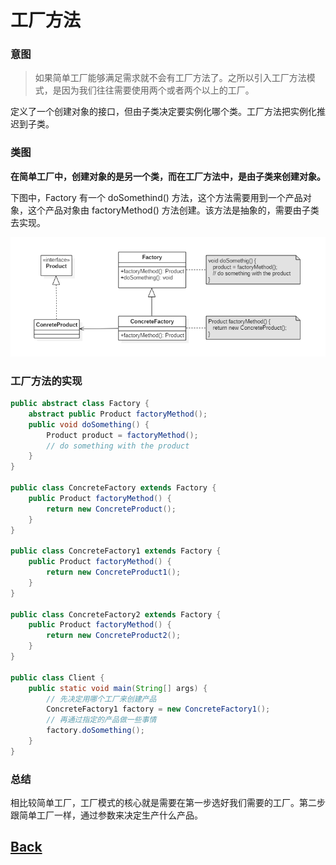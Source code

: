 # <a id="ds-1">工厂方法</a>
### 意图

> 如果简单工厂能够满足需求就不会有工厂方法了。之所以引入工厂方法模式，是因为我们往往需要使用两个或者两个以上的工厂。

定义了一个创建对象的接口，但由子类决定要实例化哪个类。工厂方法把实例化推迟到子类。

### 类图
**在简单工厂中，创建对象的是另一个类，而在工厂方法中，是由子类来创建对象。**

下图中，Factory 有一个 doSomethind() 方法，这个方法需要用到一个产品对象，这个产品对象由 factoryMethod() 方法创建。该方法是抽象的，需要由子类去实现。

![](/imgs/summary/ds-1.png)  

### 工厂方法的实现

```java
public abstract class Factory {
    abstract public Product factoryMethod();
    public void doSomething() {
        Product product = factoryMethod();
        // do something with the product
    }
}

public class ConcreteFactory extends Factory {
    public Product factoryMethod() {
        return new ConcreteProduct();
    }
}

public class ConcreteFactory1 extends Factory {
    public Product factoryMethod() {
        return new ConcreteProduct1();
    }
}

public class ConcreteFactory2 extends Factory {
    public Product factoryMethod() {
        return new ConcreteProduct2();
    }
}

public class Client {
    public static void main(String[] args) {
        // 先决定用哪个工厂来创建产品
        ConcreteFactory1 factory = new ConcreteFactory1();
        // 再通过指定的产品做一些事情
        factory.doSomething();
    }
}
```

### 总结

相比较简单工厂，工厂模式的核心就是需要在第一步选好我们需要的工厂。第二步跟简单工厂一样，通过参数来决定生产什么产品。

## [Back](../../summary.md)